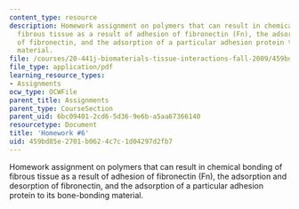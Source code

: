 ```yaml
---
content_type: resource
description: Homework assignment on polymers that can result in chemical bonding of
  fibrous tissue as a result of adhesion of fibronectin (Fn), the adsorption and desorption
  of fibronectin, and the adsorption of a particular adhesion protein to its bone-bonding
  material.
file: /courses/20-441j-biomaterials-tissue-interactions-fall-2009/459bd85e2701b0624c7c1d04297d2fb7_MIT20_441JF09_hw6.pdf
file_type: application/pdf
learning_resource_types:
- Assignments
ocw_type: OCWFile
parent_title: Assignments
parent_type: CourseSection
parent_uid: 6bc09401-2cd6-5d36-9e6b-a5aa67366140
resourcetype: Document
title: 'Homework #6'
uid: 459bd85e-2701-b062-4c7c-1d04297d2fb7
---
```

Homework assignment on polymers that can result in chemical bonding of fibrous tissue as a result of adhesion of fibronectin (Fn), the adsorption and desorption of fibronectin, and the adsorption of a particular adhesion protein to its bone-bonding material.


